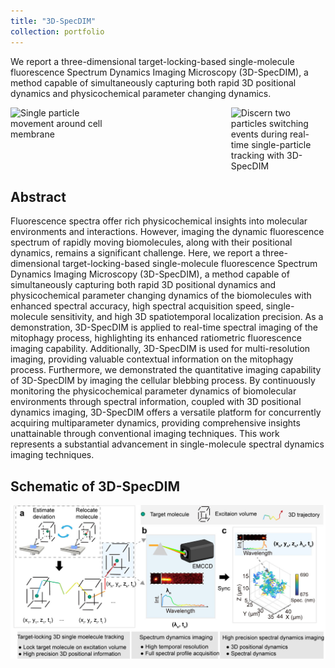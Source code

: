 ```yaml
---
title: "3D-SpecDIM"
collection: portfolio
---
```


We report a three-dimensional target-locking-based single-molecule fluorescence Spectrum Dynamics Imaging Microscopy (3D-SpecDIM), a method capable of simultaneously capturing both rapid 3D positional dynamics and physicochemical parameter changing dynamics.

<div style="display: flex; justify-content: space-between;">
    <img src="https://github.com/hitsh95/shahao/raw/master/files/projects/3d_SpecDIM/Supplementary-Movie-2.gif" alt="Single particle movement around cell membrane" style="width: 30%; height: auto;">
  <img src="https://github.com/hitsh95/shahao/raw/master/files/projects/3d_SpecDIM/Supplementary-Movie-1.gif" alt="Discern two particles switching events during real-time single-particle tracking with 3D-SpecDIM" style="width: 30%; height: auto;">
</div>

<!--more-->

## Abstract
Fluorescence spectra offer rich physicochemical insights into molecular environments and interactions. However, imaging the dynamic fluorescence spectrum of rapidly moving biomolecules, along with their positional dynamics, remains a significant challenge. Here, we report a three-dimensional target-locking-based single-molecule fluorescence Spectrum Dynamics Imaging Microscopy (3D-SpecDIM), a method capable of simultaneously capturing both rapid 3D positional dynamics and physicochemical parameter changing dynamics of the biomolecules with enhanced spectral accuracy, high spectral acquisition speed, single-molecule sensitivity, and high 3D spatiotemporal localization precision. As a demonstration, 3D-SpecDIM is applied to real-time spectral imaging of the mitophagy process, highlighting its enhanced ratiometric fluorescence imaging capability. Additionally, 3D-SpecDIM is used for multi-resolution imaging, providing valuable contextual information on the mitophagy process. Furthermore, we demonstrated the quantitative imaging capability of 3D-SpecDIM by imaging the cellular blebbing process. By continuously monitoring the physicochemical parameter dynamics of biomolecular environments through spectral information, coupled with 3D positional dynamics imaging, 3D-SpecDIM offers a versatile platform for concurrently acquiring multiparameter dynamics, providing comprehensive insights unattainable through conventional imaging techniques. This work represents a substantial advancement in single-molecule spectral dynamics imaging techniques.



## Schematic of 3D-SpecDIM
![Schematic of 3D-SpecDIM](https://github.com/hitsh95/shahao/raw/master/files/projects/3d_SpecDIM/figure1.jpg)


